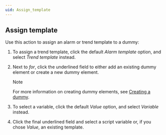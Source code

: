 ```yaml
---
uid: Assign_template
---
```


## Assign template

Use this action to assign an alarm or trend template to a dummy:

1. To assign a trend template, click the default *Alarm template* option, and select *Trend template* instead.

2. Next to *for*, click the underlined field to either add an existing dummy element or create a new dummy element.

    > [!NOTE]
    > For more information on creating dummy elements, see [Creating a dummy](xref:Script_variables#creating-a-dummy).

3. To select a variable, click the default *Value* option, and select *Variable* instead.

4. Click the final underlined field and select a script variable or, if you chose *Value*, an existing template.
